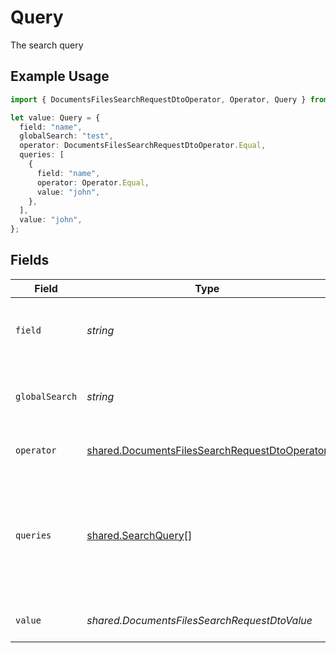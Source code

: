 # Query

The search query

## Example Usage

```typescript
import { DocumentsFilesSearchRequestDtoOperator, Operator, Query } from "@stackone/stackone-client-ts/sdk/models/shared";

let value: Query = {
  field: "name",
  globalSearch: "test",
  operator: DocumentsFilesSearchRequestDtoOperator.Equal,
  queries: [
    {
      field: "name",
      operator: Operator.Equal,
      value: "john",
    },
  ],
  value: "john",
};
```

## Fields

| Field                                                                                                                 | Type                                                                                                                  | Required                                                                                                              | Description                                                                                                           | Example                                                                                                               |
| --------------------------------------------------------------------------------------------------------------------- | --------------------------------------------------------------------------------------------------------------------- | --------------------------------------------------------------------------------------------------------------------- | --------------------------------------------------------------------------------------------------------------------- | --------------------------------------------------------------------------------------------------------------------- |
| `field`                                                                                                               | *string*                                                                                                              | :heavy_minus_sign:                                                                                                    | The specific field to search within                                                                                   | name                                                                                                                  |
| `globalSearch`                                                                                                        | *string*                                                                                                              | :heavy_minus_sign:                                                                                                    | The global search string to search in all text field                                                                  | test                                                                                                                  |
| `operator`                                                                                                            | [shared.DocumentsFilesSearchRequestDtoOperator](../../../sdk/models/shared/documentsfilessearchrequestdtooperator.md) | :heavy_minus_sign:                                                                                                    | The Operator of the query                                                                                             | equal                                                                                                                 |
| `queries`                                                                                                             | [shared.SearchQuery](../../../sdk/models/shared/searchquery.md)[]                                                     | :heavy_minus_sign:                                                                                                    | Nested queries for complex search                                                                                     | [<br/>{<br/>"operator": "equal",<br/>"field": "name",<br/>"value": "john"<br/>}<br/>]                                 |
| `value`                                                                                                               | *shared.DocumentsFilesSearchRequestDtoValue*                                                                          | :heavy_minus_sign:                                                                                                    | The value to search for                                                                                               | john                                                                                                                  |